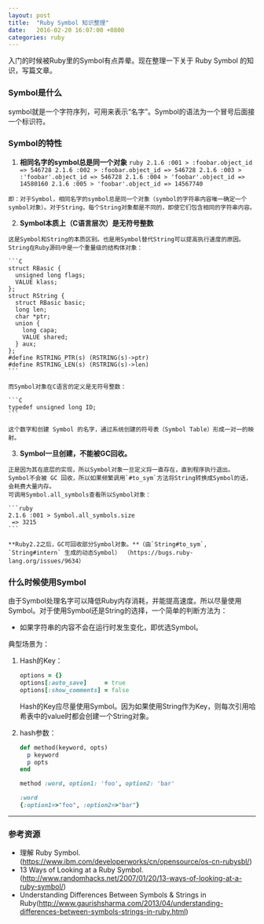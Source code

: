 ```yaml
---
layout: post
title:  "Ruby Symbol 知识整理"
date:   2016-02-20 16:07:00 +0800
categories: ruby
---
```


入门的时候被Ruby里的Symbol有点弄晕。现在整理一下关于 Ruby Symbol 的知识，写篇文章。

### Symbol是什么
  symbol就是一个字符序列，可用来表示“名字”。Symbol的语法为一个冒号后面接一个标识符。

### Symbol的特性

  1. **相同名字的symbol总是同一个对象**
    ```ruby
    2.1.6 :001 > :foobar.object_id
     => 546728
    2.1.6 :002 > :foobar.object_id
     => 546728
    2.1.6 :003 > :'foobar'.object_id
     => 546728
    2.1.6 :004 > 'foobar'.object_id
     => 14580160
    2.1.6 :005 > 'foobar'.object_id
     => 14567740
    ```

    即：对于Symbol，相同名字的symbol总是同一个对象（symbol的字符串内容唯一确定一个symbol对象）。对于String，每个String对象都是不同的，即使它们包含相同的字符串内容。

  2. **Symbol本质上（C语言层次）是无符号整数**

    这是Symbol和String的本质区别。也是用Symbol替代String可以提高执行速度的原因。String在Ruby源码中是一个重量级的结构体对象：

    ```C
    struct RBasic {
      unsigned long flags;
      VALUE klass;
    };
    struct RString {
      struct RBasic basic;
      long len;
      char *ptr;
      union {
      	long capa;
      	VALUE shared;
      } aux;
    };
    #define RSTRING_PTR(s) (RSTRING(s)->ptr)
    #define RSTRING_LEN(s) (RSTRING(s)->len)
    ```

    而Symbol对象在C语言的定义是无符号整数：
    
    ```C
    typedef unsigned long ID;
    ```

    这个数字和创建 Symbol 的名字，通过系统创建的符号表（Symbol Table）形成一对一的映射。

  3. **Symbol一旦创建，不能被GC回收。**

    正是因为其在底层的实现，所以Symbol对象一旦定义将一直存在，直到程序执行退出。
    Symbol不会被 GC 回收，所以如果频繁调用`#to_sym`方法将String转换成Symbol的话，会耗费大量内存。
    可调用Symbol.all_symbols查看所以Symbol对象：
    
    ```ruby
    2.1.6 :001 > Symbol.all_symbols.size
     => 3215
    ```
    
    **Ruby2.2之后，GC可回收部分Symbol对象。**（由`String#to_sym`, `String#intern` 生成的动态Symbol） （https://bugs.ruby-lang.org/issues/9634）


### 什么时候使用Symbol

由于Symbol处理名字可以降低Ruby内存消耗，并能提高速度。所以尽量使用Symbol。对于使用Symbol还是String的选择，一个简单的判断方法为：

- 如果字符串的内容不会在运行时发生变化，即优选Symbol。

典型场景为：

  1. Hash的Key：
  
      ```ruby
      options = {}
      options[:auto_save]     = true
      options[:show_comments] = false
      ```
      
      Hash的Key应尽量使用Symbol。因为如果使用String作为Key，则每次引用哈希表中的value时都会创建一个String对象。

  2. hash参数：
  
      ```ruby
      def method(keyword, opts)
        p keyword
        p opts
      end

      method :word, option1: 'foo', option2: 'bar'
      ```
      
      ```ruby
      :word
      {:option1=>"foo", :option2=>"bar"}
      ```

---

### 参考资源
  - 理解 Ruby Symbol. (https://www.ibm.com/developerworks/cn/opensource/os-cn-rubysbl/)
  - 13 Ways of Looking at a Ruby Symbol. (http://www.randomhacks.net/2007/01/20/13-ways-of-looking-at-a-ruby-symbol/)
  - Understanding Differences Between Symbols & Strings in Ruby(http://www.gaurishsharma.com/2013/04/understanding-differences-between-symbols-strings-in-ruby.html)
